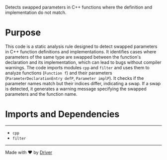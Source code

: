 <!--------------------------------------------------------------------------------->
<!-- IMPORTANT: This file is auto-generated by Driver (https://driver.ai). -------->
<!-- Manual edits may be overwritten on future commits. --------------------------->
<!--------------------------------------------------------------------------------->

Detects swapped parameters in C++ functions where the definition and implementation do not match.

# Purpose
This code is a static analysis rule designed to detect swapped parameters in C++ function definitions and implementations. It identifies cases where parameters of the same type are swapped between the function's declaration and its implementation, which can lead to bugs without compiler warnings. The code imports modules `cpp` and `filter` and uses them to analyze functions (`Function f`) and their parameters (`ParameterDeclarationEntry defP`, `Parameter implP`). It checks if the parameter names match but their indices differ, indicating a swap. If a swap is detected, it generates a warning message specifying the swapped parameters and the function name.
# Imports and Dependencies

---
- `cpp`
- `filter`



---
Made with ❤️ by [Driver](https://www.driver.ai/)